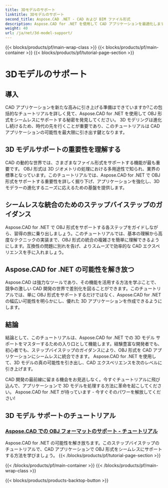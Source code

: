 ```yaml
---
title: 3Dモデルのサポート
linktitle: 3Dモデルのサポート
second_title: Aspose.CAD .NET - CAD および BIM ファイル形式
description: Aspose.CAD for .NET を使用して CAD アプリケーションを最適化します。 OBJ 形式をシームレスにサポートする技術をマスターし、3D モデルの可能性を最大限に引き出します。
weight: 40
url: /ja/net/3d-model-support/
---
```


{{< blocks/products/pf/main-wrap-class >}}
{{< blocks/products/pf/main-container >}}
{{< blocks/products/pf/tutorial-page-section >}}

# 3Dモデルのサポート


## 導入

CAD アプリケーションを新たな高みに引き上げる準備はできていますか?この包括的なチュートリアルを詳しく見て、Aspose.CAD for .NET を使用して OBJ 形式をシームレスにサポートする秘密を発見してください。 3D モデリングは進化し続けるため、時代の先を行くことが重要であり、このチュートリアルは CAD アプリケーションの可能性を最大限に引き出す鍵となります。

## 3D モデルサポートの重要性を理解する

CAD の動的な世界では、さまざまなファイル形式をサポートする機能が最も重要です。 OBJ 形式は 3D ジオメトリの処理における多用途性で知られ、業界の標準となっています。このチュートリアルでは、Aspose.CAD for .NET で OBJ 形式をサポートする重要性を詳しく掘り下げ、アプリケーションを強化し、3D モデラーの進化するニーズに応えるための基盤を提供します。

## シームレスな統合のためのステップバイステップのガイダンス

Aspose.CAD for .NET で OBJ 形式をサポートする各ステップをガイドしながら、習得の旅に乗り出しましょう。このチュートリアルでは、基本の理解から高度なテクニックの実装まで、OBJ 形式の統合の複雑さを簡単に理解できるようにします。互換性の問題に別れを告げ、よりスムーズで効率的な CAD エクスペリエンスを手に入れましょう。

## Aspose.CAD for .NET の可能性を解き放つ

Aspose.CAD は強力なツールであり、その機能を活用する方法を学ぶことで、競争の激しい CAD 開発の世界で差別化を図ることができます。このチュートリアルでは、単に OBJ 形式をサポートするだけではなく、Aspose.CAD for .NET の幅広い可能性を明らかにし、優れた 3D アプリケーションを作成できるようにします。

## 結論

結論として、このチュートリアルは、Aspose.CAD for .NET での 3D モデル サポートをマスターするための入り口として機能します。経験豊富な開発者でも、初心者でも、ステップバイステップのガイダンスにより、OBJ 形式を CAD アプリケーションにシームレスに統合できます。 Aspose.CAD for .NET を使用して、3D モデルの真の可能性を引き出し、CAD エクスペリエンスを次のレベルに引き上げます。

CAD 開発の最前線に留まる機会をお見逃しなく。今すぐチュートリアルに飛び込んで、アプリケーションで 3D モデルを処理する方法に革命を起こしてください。 Aspose.CAD for .NET が待っています - 今すぐそのパワーを解放してください!
## 3D モデル サポートのチュートリアル
### [Aspose.CAD での OBJ フォーマットのサポート - チュートリアル](./supporting-obj-format-in-aspose-cad/)
Aspose.CAD for .NET の可能性を解き放ちます。このステップバイステップのチュートリアルで、CAD アプリケーションで OBJ 形式をシームレスにサポートする方法を学びましょう。
{{< /blocks/products/pf/tutorial-page-section >}}

{{< /blocks/products/pf/main-container >}}
{{< /blocks/products/pf/main-wrap-class >}}

{{< blocks/products/products-backtop-button >}}
